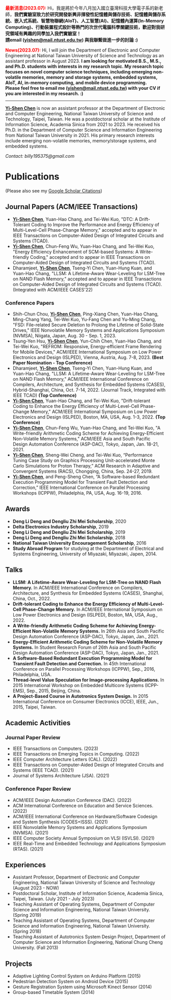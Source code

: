 <strong><span style="color:red">最新消息(2023.07):</span></strong>
Hi，我是將於今年八月加入國立臺灣科技大學電子系的新老師，__我們實驗室致力於研究開發新興非揮發性記憶體與儲存技術、記憶體與儲存系統、嵌入式系統、智慧物聯網(AIoT)、人工智慧(AI)、記憶體內運算(In-Memory Computing)、行動裝置程式設計等熱門的次世代電腦科學關鍵技術，歡迎對我研究領域有興趣的同學加入我們實驗室！
<br>請email (yishen@mail.ntust.edu.tw) 與我聯繫做進一步的討論 :)__

<strong><span style="color:red">News(2023.07):</span></strong>
Hi, I will join the Department of Electronic and Computer Engineering at National Taiwan University of Science and Technology as an assistant professor in August 2023. __I am looking for motivated B.S., M.S., and Ph.D. students with interests in my research topic. My research topic focuses on novel computer science techniques, including emerging non-volatile memories, memory and storage systems, embedded systems, AIoT, AI, in-memory computing, and mobile device programming.
<br>Please feel free to email me (yishen@mail.ntust.edu.tw) with your CV if you are interested in my research. :)__

--------------------------------------------------------------------------

__<u>Yi-Shen Chen</u>__ is now an assistant professor at the Department of Electronic and Computer Engineering, National Taiwan University of Science and Technology, Taipei, Taiwan. He was a postdoctoral scholar at the Institute of Information Science, Academia Sinica from 2021 to 2023. He received his Ph.D. in the Department of Computer Science and Information Engineering from National Taiwan University in 2021. His primary research interests include emerging non-volatile memories, memory/storage systems, and embedded systems.

_Contact: billy195375@gmail.com_
  
# Publications
(Please also see my [Google Scholar Citations](https://scholar.google.com/citations?hl=en&user=78bVAo8AAAAJ))
<!--### Journal Papers-->

## Journal Papers (ACM/IEEE Transactions)
* __<u>Yi-Shen Chen</u>__, Yuan-Hao Chang, and Tei-Wei Kuo, "DTC: A Drift-Tolerant Coding to Improve the Performance and Energy Efficiency of Multi-Level-Cell Phase-Change Memory," accepted and to appear in IEEE Transactions on Computer-Aided Design of Integrated Circuits and Systems (TCAD).
* __<u>Yi-Shen Chen</u>__, Chun-Feng Wu, Yuan-Hao Chang, and Tei-Wei Kuo, "Energy Efficiency Enhancement of SCM-based Systems: A Write-friendly Coding," accepted and to appear in IEEE Transactions on Computer-Aided Design of Integrated Circuits and Systems (TCAD).
* Dharamjeet, __<u>Yi-Shen Chen</u>__, Tseng-Yi Chen, Yuan-Hung Kuan, and Yuan-Hao Chang, "LLSM: A Lifetime-Aware Wear-Leveling for LSM-Tree on NAND Flash Memory," accepted and to appear in IEEE Transactions on Computer-Aided Design of Integrated Circuits and Systems (TCAD). (Integrated with ACM/IEEE CASES'22)

### Conference Papers
* Shih-Chun Chou, __<u>Yi-Shen Chen</u>__, Ping-Xiang Chen, Yuan-Hao Chang, Ming-Chang Yang, Tei-Wei Kuo, Yu-Fang Chen and Yu-Ming Chang, "FSD: File-related Secure Deletion to Prolong the Lifetime of Solid-State Drives," IEEE Nonvolatile Memory Systems and Applications Symposium (NVMSA), Niigata, Japan, Aug. 30 - Sep. 1, 2023.
* Tsung-Yen Hsu, __<u>Yi-Shen Chen</u>__, Yun-Chih Chen, Yuan-Hao Chang, and Tei-Wei Kuo, "REFROM: Responsive, Energy-efficient Frame Rendering for Mobile Devices," ACM/IEEE International Symposium on Low Power Electronics and Design (ISLPED), Vienna, Austria, Aug. 7-8, 2023. __(Best Paper Nomination - Top Conference)__
* Dharamjeet, __<u>Yi-Shen Chen</u>__, Tseng-Yi Chen, Yuan-Hung Kuan, and Yuan-Hao Chang, "LLSM: A Lifetime-Aware Wear-Leveling for LSM-Tree on NAND Flash Memory," ACM/IEEE International Conference on Compilers, Architecture, and Synthesis for Embedded Systems (CASES), Hybrid-Shanghai, China, Oct. 7-14, 2022. (Journal Track, Integrated with IEEE TCAD) __(Top Conference)__
* __<u>Yi-Shen Chen</u>__, Yuan-Hao Chang, and Tei-Wei Kuo, "Drift-tolerant Coding to Enhance the Energy Efficiency of Multi-Level-Cell Phase-Change Memory," ACM/IEEE International Symposium on Low Power Electronics and Design (ISLPED), Boston, MA, USA, Aug. 1-3, 2022. __(Top Conference)__
* __<u>Yi-Shen Chen</u>__, Chun-Feng Wu, Yuan-Hao Chang, and Tei-Wei Kuo, "A Write-friendly Arithmetic Coding Scheme for Achieving Energy-Efficient Non-Volatile Memory Systems," ACM/IEEE Asia and South Pacific Design Automation Conference (ASP-DAC), Tokyo, Japan, Jan. 18-21, 2021.
* __<u>Yi-Shen Chen</u>__, Sheng-Wei Cheng, and Tei-Wei Kuo, “Performance Tuning Case Study on Graphics Processing Unit-accelerated Monte Carlo Simulations for Proton Therapy,” ACM Research in Adaptive and Convergent Systems (RACS), Chongqing, China, Sep. 24-27, 2019.
* __<u>Yi-Shen Chen</u>__, and Peng-Sheng Chen, “A Software-based Redundant Execution Programming Model for Transient Fault Detection and Correction,” IEEE International Conference on Parallel Processing Workshops (ICPPW), Philadelphia, PA, USA, Aug. 16-19, 2016.

## Awards
* __Deng Li Deng and Dengliu Zhi Mei Scholarship__, 2020
* __Delta Electronics Industry Scholarship__, 2019
* __Deng Li Deng and Dengliu Zhi Mei Scholarship__, 2019
* __Deng Li Deng and Dengliu Zhi Mei Scholarship__, 2018
* __National Taiwan University Encouragement Scholarship__, 2016
* __Study Abroad Program__ for studying at the Department of Electrical and Systems Engineering, University of Miyazaki, Miyazaki, Japen, 2014.

## Talks
* __LLSM: A Lifetime-Aware Wear-Leveling for LSM-Tree on NAND Flash Memory.__ In ACM/IEEE International Conference on Compilers, Architecture, and Synthesis for Embedded Systems (CASES), Shanghai, China, Oct., 2022.
* __Drift-tolerant Coding to Enhance the Energy Efficiency of Multi-Level-Cell Phase-Change Memory.__ In ACM/IEEE International Symposium on Low Power Electronics and Design (ISLPED), Boston, MA, USA, Aug., 2022.
* __A Write-friendly Arithmetic Coding Scheme for Achieving Energy-Efficient Non-Volatile Memory Systems.__ In 26th Asia and South Pacific Design Automation Conference (ASP-DAC), Tokyo, Japan, Jan., 2021.
* __Energy-Efficient Arithmetic Coding Scheme for Non-Volatile Memory Systems.__ In Student Research Forum of 26th Asia and South Pacific Design Automation Conference (ASP-DAC), Tokyo, Japan, Jan., 2021.
* __A Software-Based Redundant Execution Programming Model for Transient Fault Detection and Correction.__ In 45th International Conference on Parallel Processing Workshops (ICPPW), Sep., 2016, Philadelphia, USA.
* __Thread-level Value Speculation for Image-processing Applications.__ In 2015 International Workshop on Embedded Multicore Systems (ICPP-EMS), Sep., 2015, Beijing, China.
* __A Project-Based Course in Autotronics System Design.__ In 2015 International Conference on Consumer Electronics (ICCE), IEEE, Jun., 2015, Taipei, Taiwan.

## Academic Activities
### Journal Paper Review
* IEEE Transactions on Computers. (2023)
* IEEE Transactions on Emerging Topics in Computing. (2022)
* IEEE Computer Architecture Letters (CAL). (2022)
* IEEE Transactions on Computer-Aided Design of Integrated Circuits and Systems (IEEE TCAD). (2021)
* Journal of Systems Architecture (JSA). (2021)

### Conference Paper Review
* ACM/IEEE Design Automation Conference (DAC). (2022)
* ACM International Conference on Education and Service Sciences. (2022)
* ACM/IEEE International Conference on Hardware/Software Codesign and System Synthesis (CODES+ISSS). (2021)
* IEEE Nonvolatile Memory Systems and Applications Symposium (NVMSA). (2021)
* IEEE Computer Society Annual Symposium on VLSI (ISVLSI). (2021)
* IEEE Real-Time and Embedded Technology and Applications Symposium (RTAS). (2021)

## Experiences
* Assistant Professor, Department of Electronic and Computer Engineering, National Taiwan University of Science and Technology (August 2023 - NOW)
* Postdoctoral Scholar, Institute of Information Science, Academia Sinica, Taipei, Taiwan. (July 2021 - July 2023)
* Teaching Assistant of Operating Systems, Department of Computer Science and Information Engineering, National Taiwan University. (Spring 2019)
* Teaching Assistant of Operating Systems, Department of Computer Science and Information Engineering, National Taiwan University. (Spring 2018)
* Teaching Assistant of Autotronics System Design Project, Department of Computer Science and Information Engineering, National Chung Cheng University. (Fall 2013)

## Projects
* Adaptive Lighting Control System on Arduino Platform (2015)
* Pedestrian Detection System on Android Device (2015)
* Gesture Registration System using Microsoft Kinect Sensor (2014)
* Group-based Timetable System (2014)

<!--

## Lecturing

-->

<!--
![This is an image](https://myoctocat.com/assets/images/base-octocat.svg)

```markdown
Syntax highlighted code block


**Bold** and _Italic_ and `Code` text

[Link](url) and ![Image](src)
```

For more details see [Basic writing and formatting syntax](https://docs.github.com/en/github/writing-on-github/getting-started-with-writing-and-formatting-on-github/basic-writing-and-formatting-syntax).

### Jekyll Themes

Your Pages site will use the layout and styles from the Jekyll theme you have selected in your [repository settings](https://github.com/yschen195/yschen195.github.io/settings/pages). The name of this theme is saved in the Jekyll `_config.yml` configuration file.

### Support or Contact

Having trouble with Pages? Check out our [documentation](https://docs.github.com/categories/github-pages-basics/) or [contact support](https://support.github.com/contact) and we’ll help you sort it out.
-->
